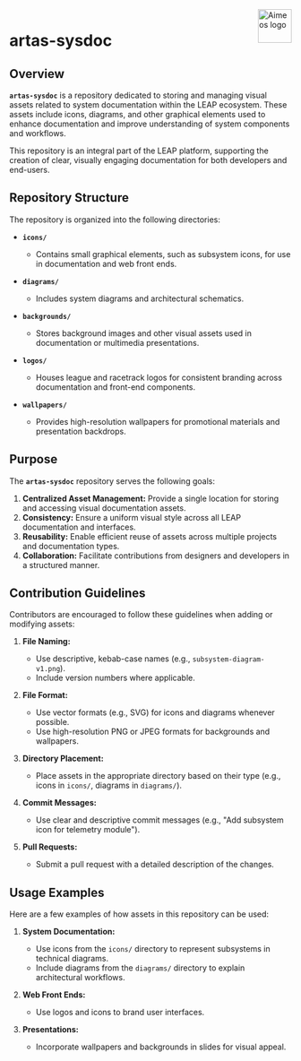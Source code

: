 <a href="https://aimeos.org/">
    <img src="https://bfr-leap.github.io/artas-sysdoc/icons/artas-sysdoc.webp" alt="Aimeos logo" title="Aimeos" align="right" height="60" />
</a>

# artas-sysdoc

## Overview

**`artas-sysdoc`** is a repository dedicated to storing and managing visual assets related to system documentation within the LEAP ecosystem. These assets include icons, diagrams, and other graphical elements used to enhance documentation and improve understanding of system components and workflows.

This repository is an integral part of the LEAP platform, supporting the creation of clear, visually engaging documentation for both developers and end-users.

## Repository Structure

The repository is organized into the following directories:

- **`icons/`**
  - Contains small graphical elements, such as subsystem icons, for use in documentation and web front ends.

- **`diagrams/`**
  - Includes system diagrams and architectural schematics.

- **`backgrounds/`**
  - Stores background images and other visual assets used in documentation or multimedia presentations.

- **`logos/`**
  - Houses league and racetrack logos for consistent branding across documentation and front-end components.

- **`wallpapers/`**
  - Provides high-resolution wallpapers for promotional materials and presentation backdrops.

## Purpose

The **`artas-sysdoc`** repository serves the following goals:

1. **Centralized Asset Management:** Provide a single location for storing and accessing visual documentation assets.
2. **Consistency:** Ensure a uniform visual style across all LEAP documentation and interfaces.
3. **Reusability:** Enable efficient reuse of assets across multiple projects and documentation types.
4. **Collaboration:** Facilitate contributions from designers and developers in a structured manner.

## Contribution Guidelines

Contributors are encouraged to follow these guidelines when adding or modifying assets:

1. **File Naming:**
   - Use descriptive, kebab-case names (e.g., `subsystem-diagram-v1.png`).
   - Include version numbers where applicable.

2. **File Format:**
   - Use vector formats (e.g., SVG) for icons and diagrams whenever possible.
   - Use high-resolution PNG or JPEG formats for backgrounds and wallpapers.

3. **Directory Placement:**
   - Place assets in the appropriate directory based on their type (e.g., icons in `icons/`, diagrams in `diagrams/`).

4. **Commit Messages:**
   - Use clear and descriptive commit messages (e.g., "Add subsystem icon for telemetry module").

5. **Pull Requests:**
   - Submit a pull request with a detailed description of the changes.

## Usage Examples

Here are a few examples of how assets in this repository can be used:

1. **System Documentation:**
   - Use icons from the `icons/` directory to represent subsystems in technical diagrams.
   - Include diagrams from the `diagrams/` directory to explain architectural workflows.

2. **Web Front Ends:**
   - Use logos and icons to brand user interfaces.

3. **Presentations:**
   - Incorporate wallpapers and backgrounds in slides for visual appeal.
